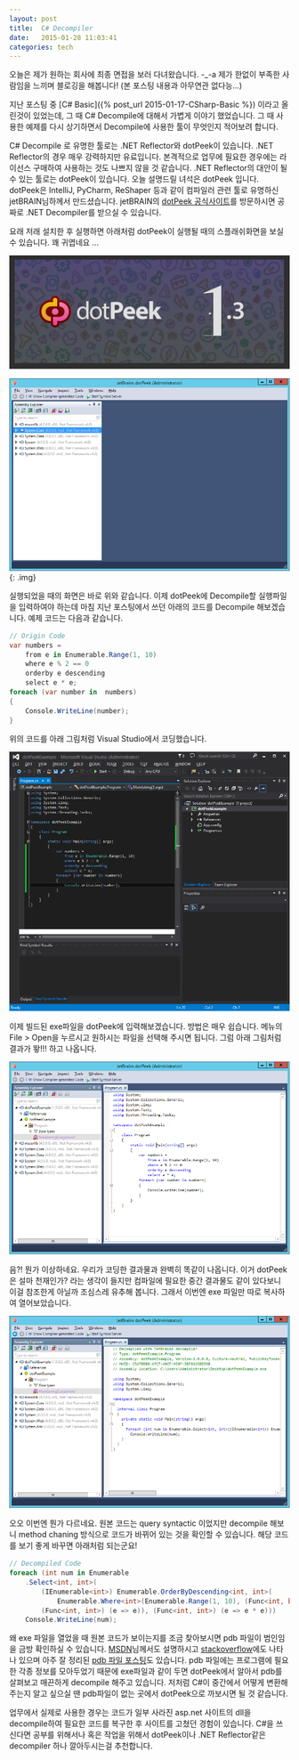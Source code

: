 ```yaml
---
layout: post
title:  C# Decompiler
date:   2015-01-28 11:03:41
categories: tech
---
```


오늘은 제가 원하는 회사에 최종 면접을 보러 다녀왔습니다. -_-a
제가 한없이 부족한 사람임을 느끼며 블로깅을 해봅니다!
(본 포스팅 내용과 아무연관 없다능...)

지난 포스팅 중 [C# Basic]({% post_url 2015-01-17-CSharp-Basic %}) 이라고 올린것이 있었는데, 그 때 C# Decompile에 대해서 가볍게 이야기 했었습니다.
그 때 사용한 예제를 다시 상기하면서 Decompile에 사용한 툴이 무엇인지 적어보려 합니다.

C# Decompile 로 유명한 툴로는 .NET Reflector와 dotPeek이 있습니다.
.NET Reflector의 경우 매우 강력하지만 유료입니다.
본격적으로 업무에 필요한 경우에는 라이선스 구매하여 사용하는 것도 나쁘지 않을 것 같습니다.
.NET Reflector의 대안이 될 수 있는 툴로는 dotPeek이 있습니다.
오늘 설명드릴 녀석은 dotPeek 입니다.
dotPeek은 IntelliJ, PyCharm, ReShaper 등과 같이 컴파일러 관련 툴로 유명하신 jetBRAIN님하께서 만드셨습니다.
jetBRAIN의 [dotPeek 공식사이트](https://www.jetbrains.com/decompiler/)를 방문하시면 공짜로 .NET Decompiler를 받으실 수 있습니다.

요래 저래 설치한 후 실행하면 아래처럼 dotPeek이 실행될 때의 스플래쉬화면을 보실 수 있습니다.
꽤 귀엽네요 ...

![dotPeek 스플래쉬](/assets/images/dotpeek/dotpeek_splash.png)

![dotPeek 실행화면](/assets/images/dotpeek/dotpeek_screen_1.png){: .img}

실행되었을 때의 화면은 바로 위와 같습니다.
이제 dotPeek에 Decompile할 실행파일을 입력하여야 하는데 마침 지난 포스팅에서 쓰던 아래의 코드를 Decompile 해보겠습니다.
예제 코드는 다음과 같습니다.

~~~ csharp
// Origin Code
var numbers =
	from e in Enumerable.Range(1, 10)
	where e % 2 == 0
	orderby e descending
	select e * e;
foreach (var number in  numbers)
{
	Console.WriteLine(number);
}
~~~

위의 코드를 아래 그림처럼 Visual Studio에서 코딩했습니다.

![Visual Studio 예제 코딩 화면](/assets/images/dotpeek/dotpeek_screen_2.png)

이제 빌드된 exe파일을 dotPeek에 입력해보겠습니다.
방법은 매우 쉽습니다.
메뉴의 File > Open을 누르시고 원하시는 파일을 선택해 주시면 됩니다.
그럼 아래 그림처럼 결과가 뙇!!! 하고 나옵니다.

![dotPeek Decompile 결과](/assets/images/dotpeek/dotpeek_screen_3.png)

음?! 뭔가 이상하네요.
우리가 코딩한 결과물과 완벽히 똑같이 나옵니다.
이거 dotPeek은 설마 천재인가? 라는 생각이 들지만 컴파일에 필요한 중간 결과물도 같이 있다보니 이걸 참조한게 아닐까 조심스레 유추해 봅니다.
그래서 이번엔 exe 파일만 따로 복사하여 열어보았습니다.

![dotPeek Decompile 결과 - pdb 파일 없을 경우](/assets/images/dotpeek/dotpeek_screen_4.png)

오오 이번엔 뭔가 다르네요.
원본 코드는 query syntactic 이었지만 decompile 해보니 method chaning 방식으로 코드가 바뀌어 있는 것을 확인할 수 있습니다.
해당 코드를 보기 좋게 바꾸면 아래처럼 되는군요!

~~~ csharp
// Decompiled Code
foreach (int num in Enumerable
	.Select<int, int>(
		(IEnumerable<int>) Enumerable.OrderByDescending<int, int>(
			Enumerable.Where<int>(Enumerable.Range(1, 10), (Func<int, bool>) (e => e % 2 == 0)),
		(Func<int, int>) (e => e)), (Func<int, int>) (e => e * e)))
	Console.WriteLine(num);
~~~


왜 exe 파일을 열었을 때 원본 코드가 보이는지를 조금 찾아보시면 pdb 파일이 범인임을 금방 확인하실 수 있습니다.
[MSDN](https://msdn.microsoft.com/en-us/library/yd4f8bd1(vs.71).aspx)님께서도 설명하시고
[stackoverflow](http://stackoverflow.com/questions/3899573/what-is-a-pdb-file)에도 나타나 있으며
아주 잘 정리된 [pdb 파일 포스팅](http://www.wintellect.com/devcenter/jrobbins/pdb-files-what-every-developer-must-know)도 있습니다.
pdb 파일에는 프로그램에 필요한 각종 정보를 모아두었기 때문에 exe파일과 같이 두면 dotPeek에서 알아서 pdb를 살펴보고 매끈하게 decompile 해주고 있습니다.
저처럼 C#이 중간에서 어떻게 변환해주는지 알고 싶으실 땐 pdb파일이 없는 곳에서 dotPeek으로 까보시면 될 것 같습니다.

업무에서 실제로 사용한 경우는 코드가 일부 사라진 asp.net 사이트의 dll을 decompile하여 필요한 코드를 복구한 후 사이트를 고쳤던 경험이 있습니다.
C#을 쓰신다면 공부를 위해서나 혹은 작업을 위해서 dotPeek이나 .NET Reflector같은 decompiler 하나 깔아두시는걸 추천합니다.
